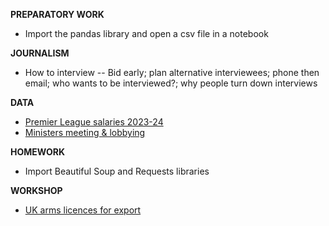 **PREPARATORY WORK**

- Import the pandas library and open a csv file in a notebook

**JOURNALISM**
- How to interview
-- Bid early; plan alternative interviewees; phone then email; who wants to be interviewed?; why people turn down interviews

**DATA**
- [Premier League salaries 2023-24](https://www.capology.com/uk/premier-league/salaries/)
- [Ministers meeting & lobbying](https://openaccess.transparency.org.uk/)

**HOMEWORK**
- Import Beautiful Soup and Requests libraries

**WORKSHOP**

- [UK arms licences for export](https://github.com/caatdata/uk-arms-export-data)

